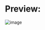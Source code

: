 
# Preview:
![image](https://github.com/steczuu/Calculator/assets/135137767/6ab09fcb-fd61-4d38-9d4e-6e4dc5967abb)
